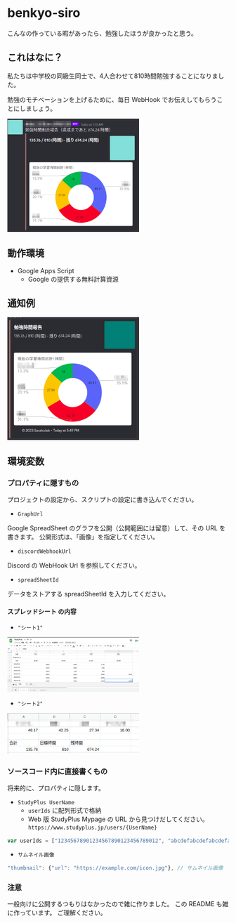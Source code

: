 # benkyo-siro

こんなの作っている暇があったら、勉強したほうが良かったと思う。

## これはなに？

私たちは中学校の同級生同士で、4人合わせて810時間勉強することになりました。

勉強のモチベーションを上げるために、毎日 WebHook でお伝えしてもらうことにしましょう。

<img src="/assets/webhook_sample.png" width="300px">

## 動作環境

- Google Apps Script
  - Google の提供する無料計算資源

## 通知例

<img src="/assets/img_0.png" width="300px">

## 環境変数

### プロパティに隠すもの

プロジェクトの設定から、スクリプトの設定に書き込んでください。

- `GraphUrl`

Google SpreadSheet のグラフを公開（公開範囲には留意）して、その URL を書きます。
公開形式は、「画像」を指定してください。

- `discordWebhookUrl`
  
Discord の WebHook Url を参照してください。

- `spreadSheetId`

データをストアする spreadSheetId を入力してください。

#### スプレッドシート の内容

- `"シート1"`

<img src="/assets/img_1.png" width="300px">

- `"シート2"`

<img src="/assets/img_2.png" width="300px">

### ソースコード内に直接書くもの

将来的に、プロパティに隠します。

- `StudyPlus UserName`
  - `userIds` に配列形式で格納
  - Web 版 StudyPlus Mypage の URL から見つけだしてください。`https://www.studyplus.jp/users/{UserName}`

```js
var userIds = ["12345678901234567890123456789012", "abcdefabcdefabcdefabcdefabcdefabcdef",] // StudyPlus UserName
```

- `サムネイル画像`

```js
"thumbnail": {"url": "https://example.com/icon.jpg"}, // サムネイル画像
```

### 注意

一般向けに公開するつもりはなかったので雑に作りました。
この README も雑に作っています。
ご理解ください。
